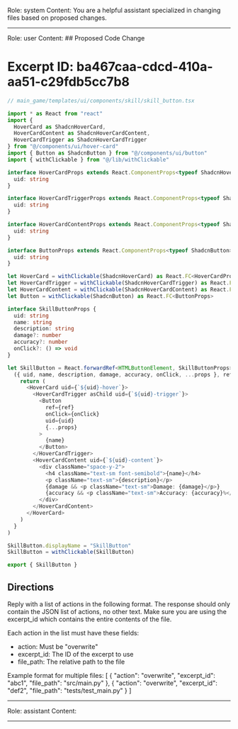 Role: system
Content: You are a helpful assistant specialized in changing files based on proposed changes.
__________________
Role: user
Content: ## Proposed Code Change
# Excerpt ID: ba467caa-cdcd-410a-aa51-c29fdb5cc7b8
```typescript
// main_game/templates/ui/components/skill/skill_button.tsx

import * as React from "react"
import { 
  HoverCard as ShadcnHoverCard, 
  HoverCardContent as ShadcnHoverCardContent, 
  HoverCardTrigger as ShadcnHoverCardTrigger 
} from "@/components/ui/hover-card"
import { Button as ShadcnButton } from "@/components/ui/button"
import { withClickable } from "@/lib/withClickable"

interface HoverCardProps extends React.ComponentProps<typeof ShadcnHoverCard> {
  uid: string
}

interface HoverCardTriggerProps extends React.ComponentProps<typeof ShadcnHoverCardTrigger> {
  uid: string
}

interface HoverCardContentProps extends React.ComponentProps<typeof ShadcnHoverCardContent> {
  uid: string
}

interface ButtonProps extends React.ComponentProps<typeof ShadcnButton> {
  uid: string
}

let HoverCard = withClickable(ShadcnHoverCard) as React.FC<HoverCardProps>
let HoverCardTrigger = withClickable(ShadcnHoverCardTrigger) as React.FC<HoverCardTriggerProps>
let HoverCardContent = withClickable(ShadcnHoverCardContent) as React.FC<HoverCardContentProps>
let Button = withClickable(ShadcnButton) as React.FC<ButtonProps>

interface SkillButtonProps {
  uid: string
  name: string
  description: string
  damage?: number
  accuracy?: number
  onClick?: () => void
}

let SkillButton = React.forwardRef<HTMLButtonElement, SkillButtonProps>(
  ({ uid, name, description, damage, accuracy, onClick, ...props }, ref) => {
    return (
      <HoverCard uid={`${uid}-hover`}>
        <HoverCardTrigger asChild uid={`${uid}-trigger`}>
          <Button
            ref={ref}
            onClick={onClick}
            uid={uid}
            {...props}
          >
            {name}
          </Button>
        </HoverCardTrigger>
        <HoverCardContent uid={`${uid}-content`}>
          <div className="space-y-2">
            <h4 className="text-sm font-semibold">{name}</h4>
            <p className="text-sm">{description}</p>
            {damage && <p className="text-sm">Damage: {damage}</p>}
            {accuracy && <p className="text-sm">Accuracy: {accuracy}%</p>}
          </div>
        </HoverCardContent>
      </HoverCard>
    )
  }
)

SkillButton.displayName = "SkillButton"
SkillButton = withClickable(SkillButton)

export { SkillButton }
```

## Directions
Reply with a list of actions in the following format. The response should only contain the JSON list of actions, no other text.
Make sure you are using the excerpt_id which contains the entire contents of the file.

Each action in the list must have these fields:
- action: Must be "overwrite"
- excerpt_id: The ID of the excerpt to use
- file_path: The relative path to the file

Example format for multiple files:
[
    {
        "action": "overwrite",
        "excerpt_id": "abc1",
        "file_path": "src/main.py"
    },
    {
        "action": "overwrite",
        "excerpt_id": "def2",
        "file_path": "tests/test_main.py"
    }
]
__________________
Role: assistant
Content: 
__________________
